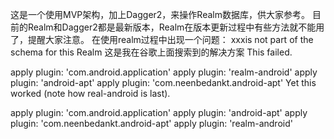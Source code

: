 这是一个使用MVP架构，加上Dagger2，来操作Realm数据库，供大家参考。
目前的Realm和Dagger2都是最新版本，Realm在版本更新过程中有些方法就不能用了，提醒大家注意。
在使用realm过程中出现一个问题：
xxxis not part of the schema for this Realm
这是我在谷歌上面搜索到的解决方案
This failed.

apply plugin: 'com.android.application'
apply plugin: 'realm-android'
apply plugin: 'android-apt'
apply plugin: 'com.neenbedankt.android-apt'
Yet this worked (note how real-android is last).

apply plugin: 'com.android.application'
apply plugin: 'android-apt'
apply plugin: 'com.neenbedankt.android-apt'
apply plugin: 'realm-android'
